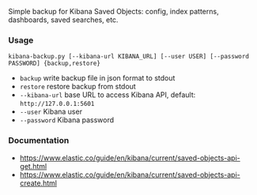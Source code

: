 Simple backup for Kibana Saved Objects: config, index patterns, dashboards, saved searches, etc.

### Usage

`kibana-backup.py [--kibana-url KIBANA_URL] [--user USER] [--password PASSWORD] {backup,restore}`

* `backup` write backup file in json format to stdout
* `restore` restore backup from stdout
* `--kibana-url` base URL to access Kibana API, default: `http://127.0.0.1:5601`
* `--user` Kibana user
* `--password` Kibana password

### Documentation

* https://www.elastic.co/guide/en/kibana/current/saved-objects-api-get.html
* https://www.elastic.co/guide/en/kibana/current/saved-objects-api-create.html
